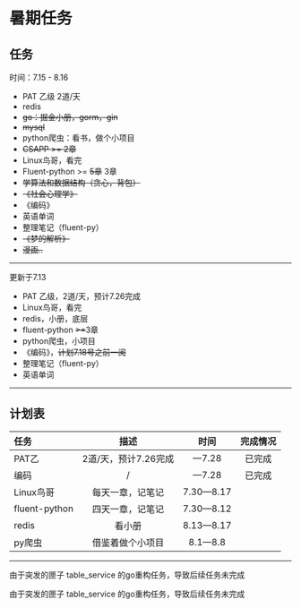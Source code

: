 # 暑期任务

## 任务

时间：7.15 - 8.16

+ PAT 乙级 2道/天
+ redis
+ ~~go：掘金小册，gorm，gin~~
+ ~~mysql~~
+ python爬虫：看书，做个小项目
+ ~~CSAPP >= 2章~~
+ Linux鸟哥，看完
+ Fluent-python >= ~~5章~~ 3章
+ ~~学算法和数据结构（贪心，背包）~~
+ ~~《社会心理学》~~
+ 《编码》
+ 英语单词
+ 整理笔记（fluent-py）
+ ~~《梦的解析》~~
+ ~~漫画..~~

___

更新于7.13

+ PAT 乙级，2道/天，预计7.26完成
+ Linux鸟哥，看完
+ redis，小册，底层
+ fluent-python ~~>=~~3章
+ python爬虫，小项目
+ 《编码》，~~计划7.18号之前一阅~~
+ 整理笔记（fluent-py）
+ 英语单词

---

## 计划表

| 任务          |         描述         |   时间    | 完成情况 |
| :------------ | :------------------: | :-------: | :------: |
| PAT乙         | 2道/天，预计7.26完成 |   —7.28   | 已完成   |
| 编码          |          /           |   —7.28   | 已完成   |
| Linux鸟哥     |   每天一章，记笔记   | 7.30—8.17 |          |
| fluent-python |   四天一章，记笔记   | 7.30—8.12 |          |
| redis         |        看小册        | 8.13—8.17 |          |
| py爬虫        |   借鉴着做个小项目   |  8.1—8.8  |          |

---

由于突发的匣子 table_service 的go重构任务，导致后续任务未完成

由于突发的匣子 table_service 的go重构任务，导致后续任务未完成